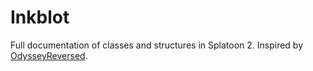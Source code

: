 # Inkblot

Full documentation of classes and structures in Splatoon 2. Inspired by [OdysseyReversed](https://github.com/shibbo/OdysseyReversed).
